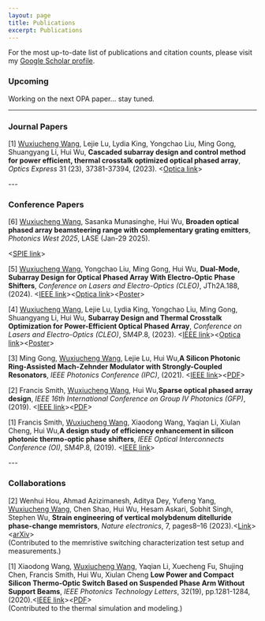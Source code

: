```yaml
---
layout: page
title: Publications
excerpt: Publications
---
```


For the most up-to-date list of publications and citation counts, please visit my [Google Scholar profile](https://scholar.google.com/citations?hl=en&user=GkOJbxgAAAAJ&view_op=list_works&sortby=pubdate).

### Upcoming
Working on the next OPA paper... stay tuned.

---

### Journal Papers
<p>[1] <u> Wuxiucheng Wang</u>, Lejie Lu, Lydia King, Yongchao Liu, Ming Gong, Shuangyang Li, Hui Wu, <strong>Cascaded subarray design and control method for power efficient, thermal crosstalk optimized optical phased array</strong>, <em>Optics Express</em> 31 (23), 37381-37394, (2023). &lt;<a href="https://opg.optica.org/oe/fulltext.cfm?uri=oe-31-23-37381&id=541030">Optica link</a>&gt;</p>
---

### Conference Papers
<p>[6] <u> Wuxiucheng Wang</u>, Sasanka Munasinghe, Hui Wu, <strong>Broaden optical phased array beamsteering range with complementary grating emitters</strong>, <em>Photonics West 2025</em>, LASE (Jan-29 2025).</p> &lt;<a href="https://doi.org/10.1117/12.3043452">SPIE link</a>&gt;

<p>[5] <u> Wuxiucheng Wang</u>, Yongchao Liu, Ming Gong, Hui Wu, <strong>Dual-Mode, Subarray Design for Optical Phased Array With Electro-Optic Phase Shifters</strong>, <em>Conference on Lasers and Electro-Optics (CLEO)</em>, JTh2A.188, (2024). &lt;<a href="https://ieeexplore.ieee.org/abstract/document/10727269">IEEE link</a>&gt;&lt;<a href="https://opg.optica.org/abstract.cfm?uri=CLEO_AT-2024-JTh2A.188">Optica link</a>&gt;&lt;<a href="{{ site.url }}{{ site.baseurl }}/research/poster/CLEO-2024-Poster/">Poster</a>&gt;</p>

<p>[4] <u> Wuxiucheng Wang</u>, Lejie Lu, Lydia King, Yongchao Liu, Ming Gong, Shuangyang Li, Hui Wu, <strong>Subarray Design and Thermal Crosstalk Optimization for Power-Efficient Optical Phased Array</strong>, <em>Conference on Lasers and Electro-Optics (CLEO)</em>, SM4P.8, (2023). &lt;<a href="https://ieeexplore.ieee.org/abstract/document/10258690">IEEE link</a>&gt;&lt;<a href="https://opg.optica.org/abstract.cfm?uri=CLEO_SI-2023-SM4P.8">Optica link</a>&gt;&lt;<a href="{{ site.url }}{{ site.baseurl }}/research/poster/CLEO-2023-Poster/">Poster</a>&gt;</p>

<p>[3] Ming Gong, <u> Wuxiucheng Wang</u>, Lejie Lu, Hui Wu,<strong>A Silicon Photonic Ring-Assisted Mach-Zehnder Modulator with Strongly-Coupled Resonators</strong>, <em>IEEE Photonics Conference (IPC)</em>, (2021). &lt;<a href="https://ieeexplore.ieee.org/abstract/document/9592854">IEEE link</a>&gt;&lt;<a href="https://par.nsf.gov/servlets/purl/10308788">PDF</a>&gt;</p>

<p>[2] Francis Smith, <u> Wuxiucheng Wang</u>, Hui Wu,<strong>Sparse optical phased array design</strong>, <em>IEEE 16th International Conference on Group IV Photonics (GFP)</em>, (2019). &lt;<a href="https://ieeexplore.ieee.org/abstract/document/8925961">IEEE link</a>&gt;&lt;<a href="https://par.nsf.gov/servlets/purl/10113006">PDF</a>&gt;</p>

<p>[1] Francis Smith, <u> Wuxiucheng Wang</u>, Xiaodong Wang, Yaqian Li, Xiulan Cheng, Hui Wu,<strong>A design study of efficiency enhancement in silicon photonic thermo-optic phase shifters</strong>, <em>IEEE Optical Interconnects Conference (OI)</em>, SM4P.8, (2019). &lt;<a href="https://ieeexplore.ieee.org/document/8714481">IEEE link</a>&gt;</p>
---

### Collaborations
<p>[2] Wenhui Hou, Ahmad Azizimanesh, Aditya Dey, Yufeng Yang, <u> Wuxiucheng Wang</u>, Chen Shao, Hui Wu, Hesam Askari, Sobhit Singh, Stephen Wu, <strong>
Strain engineering of vertical molybdenum ditelluride phase-change memristors</strong>, <em>Nature electronics</em>, 7, pages8–16 (2023).&lt;<a href="https://www.nature.com/articles/s41928-023-01071-2">Link</a>&gt;&lt;<a href="https://arxiv.org/abs/2308.13637">arXiv</a>&gt;<br>(Contributed to the memristive switching characterization test setup and measurements.)</p>

<p>[1] Xiaodong Wang, <u> Wuxiucheng Wang</u>, Yaqian Li, Xuecheng Fu, Shujing Chen, Francis Smith, Hui Wu, Xiulan Cheng <strong>Low Power and Compact Silicon Thermo-Optic Switch Based on Suspended Phase Arm Without Support Beams</strong>, <em>IEEE Photonics Technology Letters</em>, 32(19), pp.1281-1284, (2020).&lt;<a href="https://ieeexplore.ieee.org/abstract/document/9184872">IEEE link</a>&gt;&lt;<a href="https://par.nsf.gov/servlets/purl/10198282">PDF</a>&gt;<br>(Contributed to the thermal simulation and modeling.)</p>












